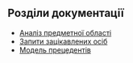 ## Розділи документації
- [Аналіз предметної області](./requirements/state-of-the-art.md)
- [Запити зацікавлених осіб](./requirements/stakeholders-needs.md )
- [Модель прецедентів](./design)

